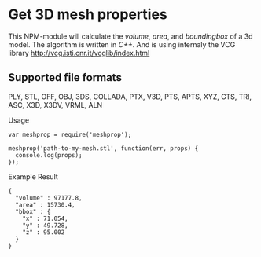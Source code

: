 # Get 3D mesh properties

This NPM-module will calculate the *volume*, *area*, and *boundingbox* of a 3d model.
The algorithm is written in *C++*. And is using internaly the VCG library http://vcg.isti.cnr.it/vcglib/index.html

## Supported file formats
PLY, STL, OFF, OBJ, 3DS, COLLADA, PTX, V3D, PTS, APTS, XYZ, GTS, TRI, ASC, X3D, X3DV, VRML, ALN



Usage
```
var meshprop = require('meshprop');

meshprop('path-to-my-mesh.stl', function(err, props) {
  console.log(props);
});
```

Example Result
```
{
  "volume" : 97177.8,
  "area" : 15730.4,
  "bbox" : {
    "x" : 71.054,
    "y" : 49.728,
    "z" : 95.002
  }
}
```
